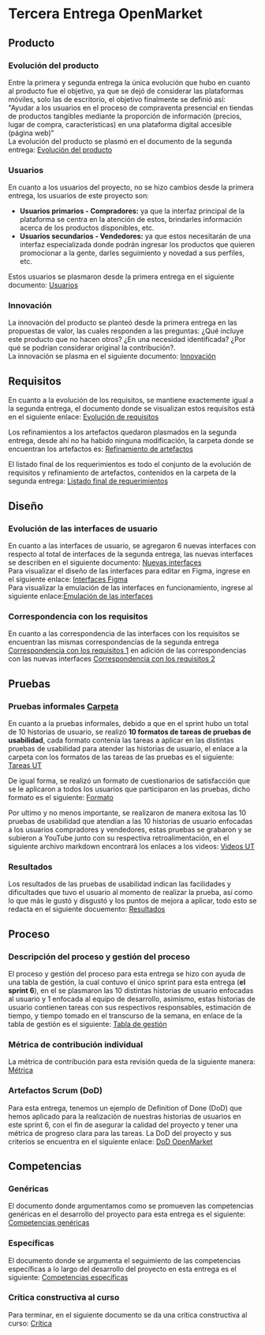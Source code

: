 # Tercera Entrega OpenMarket
## Producto
### Evolución del producto
Entre la primera y segunda entrega la única evolución que hubo en cuanto al producto fue el objetivo, ya que se dejó de considerar las plataformas móviles, solo las de escritorio, el objetivo finalmente se definió así:  
"Ayudar a los usuarios en el proceso de compraventa presencial en tiendas de productos tangibles mediante la proporción de información (precios, lugar de compra, características) en una plataforma digital accesible (página web)"  
La evolución del producto se plasmó en el documento de la segunda entrega: [Evolución del producto](https://github.com/SaidGonzalez19/OpenMarket/blob/0eddcf9d9bfb499064799eb66068511460f07b38/Evoluci%C3%B3n%20del%20producto.pdf)

### Usuarios
En cuanto a los usuarios del proyecto, no se hizo cambios desde la primera entrega, los usuarios de este proyecto son:  
- **Usuarios primarios - Compradores:** ya que la interfaz principal de la plataforma se centra en la atención de estos, brindarles información acerca de los productos disponibles, etc.
- **Usuarios secundarios - Vendedores:** ya que estos necesitarán de una interfaz especializada donde podrán ingresar los productos que quieren promocionar a la gente, darles seguimiento y novedad a sus perfiles, etc.

Estos usuarios se plasmaron desde la primera entrega en el siguiente documento: [Usuarios](https://github.com/SaidGonzalez19/OpenMarket/blob/3cd5817e47fcc5320fd4b3042caa8592d6a322f5/Producto.docx)

### Innovación
La innovación del producto se planteó desde la primera entrega en las propuestas de valor, las cuales responden a las preguntas: ¿Qué incluye este producto que no hacen otros? ¿En una necesidad identificada? ¿Por qué se podrían considerar original la contribución?.  
La innovación se plasma en el siguiente documento: [Innovación](https://github.com/SaidGonzalez19/OpenMarket/blob/4974c7d1dafea4b334a6ba72067c5a620421653d/Innovaci%C3%B3n.pdf)

## Requisitos
En cuanto a la evolución de los requisitos, se mantiene exactemente igual a la segunda entrega, el documento donde se visualizan estos requisitos está en el siguiente enlace: [Evolución de requisitos](https://github.com/SaidGonzalez19/OpenMarket/blob/0eddcf9d9bfb499064799eb66068511460f07b38/Requisitos/Evoluci%C3%B3n%20de%20requisitos.pdf)

Los refinamientos a los artefactos quedaron plasmados en la segunda entrega, desde ahí no ha habido ninguna modificación, la carpeta donde se encuentran los artefactos es: [Refinamiento de artefactos](https://github.com/SaidGonzalez19/OpenMarket/tree/0eddcf9d9bfb499064799eb66068511460f07b38/Requisitos/Refinamiento%20de%20artefactos)

El listado final de los requerimientos es todo el conjunto de la evolución de requisitos y refinamiento de artefactos, contenidos en la carpeta de la segunda entrega: [Listado final de requerimientos](https://github.com/SaidGonzalez19/OpenMarket/tree/0eddcf9d9bfb499064799eb66068511460f07b38/Requisitos)

## Diseño
### Evolución de las interfaces de usuario
En cuanto a las interfaces de usuario, se agregaron 6 nuevas interfaces con respecto al total de interfaces de la segunda entrega, las nuevas interfaces se describen en el siguiente documento: [Nuevas interfaces](https://github.com/SaidGonzalez19/OpenMarket/blob/4375936568bda23f41058229d5a1c8e99f52cc75/Dise%C3%B1o/Evoluci%C3%B3n%20de%20las%20interfaces%20de%20usuario.pdf)  
Para visualizar el diseño de las interfaces para editar en Figma, ingrese en el siguiente enlace: [Interfaces Figma](https://www.figma.com/design/URZkXiqF1xDprpB9cH3ReB/Interfaces?node-id=0-1&t=OqV9IUgnijpoECJI-1)  
Para visualizar la emulación de las interfaces en funcionamiento, ingrese al siguiente enlace:[Emulación de las interfaces](https://www.figma.com/proto/URZkXiqF1xDprpB9cH3ReB/Interfaces?node-id=1-2&node-type=canvas&t=TAlIhXIDMGdUIcXE-1&scaling=contain&content-scaling=fixed&page-id=0%3A1&starting-point-node-id=1%3A2)  

### Correspondencia con los requisitos
En cuanto a las correspondencia de las interfaces con los requisitos se encuentran las mismas correspondencias de la segunda entrega [Correspondencia con los requisitos 1](https://github.com/SaidGonzalez19/OpenMarket/blob/0eddcf9d9bfb499064799eb66068511460f07b38/Dise%C3%B1o/Correspondencia%20con%20los%20requisitos.pdf) en adición de las correspondencias con las nuevas interfaces [Correspondencia con los requisitos 2](https://github.com/SaidGonzalez19/OpenMarket/blob/4375936568bda23f41058229d5a1c8e99f52cc75/Dise%C3%B1o/Correspondencia%20con%20los%20requisitos%20NUEVAS%20INTERFACES.pdf)

## Pruebas
### Pruebas informales [Carpeta](https://github.com/SaidGonzalez19/OpenMarket/tree/489823e3305d52a03c7a64e85a0c64b503ae7ed2/Pruebas/Pruebas%20informales)
En cuanto a la pruebas informales, debido a que en el sprint hubo un total de 10 historias de usuario, se realizó **10 formatos de tareas de pruebas de usabilidad**, cada formato contenía las tareas a aplicar en las distintas pruebas de usabilidad para atender las historias de usuario, el enlace a la carpeta con los formatos de las tareas de las pruebas es el siguiente: [Tareas UT](https://github.com/SaidGonzalez19/OpenMarket/tree/489823e3305d52a03c7a64e85a0c64b503ae7ed2/Pruebas/Pruebas%20informales/Tareas%20UT)

De igual forma, se realizó un formato de cuestionarios de satisfacción que se le aplicaron a todos los usuarios que participaron en las pruebas, dicho formato es el siguiente: [Formato](https://github.com/SaidGonzalez19/OpenMarket/blob/489823e3305d52a03c7a64e85a0c64b503ae7ed2/Pruebas/Pruebas%20informales/Formato-Encuesta%20de%20satisfacci%C3%B3n%20de%20las%20pruebas%20de%20usabilidad.pdf)

Por ultimo y no menos importante, se realizaron de manera exitosa las 10 pruebas de usabilidad que atendían a las 10 historias de usuario enfocadas a los usuarios compradores y vendedores, estas pruebas se grabaron y se subieron a YouTube junto con su respectiva retroalimentación, en el siguiente archivo markdown encontrará los enlaces a los videos: [Videos UT](https://github.com/SaidGonzalez19/OpenMarket/blob/489823e3305d52a03c7a64e85a0c64b503ae7ed2/Pruebas/Pruebas%20informales/Videos%20UT.md)

### Resultados
Los resultados de las pruebas de usabilidad indican las facilidades y dificultades que tuvo el usuario al momento de realizar la prueba, así como lo que más le gustó y disgustó y los puntos de mejora a aplicar, todo esto se redacta en el siguiente docuemento: [Resultados](https://github.com/SaidGonzalez19/OpenMarket/blob/5152eff02880f084af5d591fa63c88f93394437d/Pruebas/Resultados.pdf)
## Proceso
### Descripción del proceso y gestión del proceso
El proceso y gestión del proceso para esta entrega se hizo con ayuda de una tabla de gestión, la cual contuvo el único sprint para esta entrega (**el sprint 6**), en el se plasmaron las 10 distintas historias de usuario enfocadas al usuario y 1 enfocada al equipo de desarrollo, asimismo, estas historias de usuario contienen tareas con sus respectivos responsables, estimación de tiempo, y tiempo tomado en el transcurso de la semana, en enlace de la tabla de gestión es el siguiente: [Tabla de gestión](https://alumnosuady-my.sharepoint.com/:x:/g/personal/a21201668_alumnos_uady_mx/ERBAaFBy5-VMtShH0geK7MgBUHvZ_wE4SaO4BJuSmurzpQ?e=gJUsV3)

### Métrica de contribución individual
La métrica de contribución para esta revisión queda de la siguiente manera: [Métrica](https://github.com/SaidGonzalez19/OpenMarket/blob/edc089cb886fd603ca49e7d541fe1d2d57996f76/M%C3%A9trica%20de%20contribuci%C3%B3n%20individual.pdf)

### Artefactos Scrum (DoD)
Para esta entrega, tenemos un ejemplo de Definition of Done (DoD) que hemos aplicado para la realización de nuestras historias de usuarios en este sprint 6, con el fin de asegurar la calidad del proyecto y tener una métrica de progreso clara para las tareas. La DoD del proyecto y sus criterios se encuentra en el siguiente enlace: [DoD OpenMarket](https://github.com/SaidGonzalez19/OpenMarket/blob/b309c3859fe7b2b26eca55eb7a6aae4c4fc73e86/Definitioin%20of%20Done%20(DoD).md)

## Competencias
### Genéricas
El documento donde argumentamos como se promueven las competencias genéricas en el desarrollo del proyecto para esta entrega es el siguiente: [Competencias genéricas](https://github.com/SaidGonzalez19/OpenMarket/blob/3350b6622cdd0202b7859c8e8e4de7a4600d8122/Competencias/Competencias%20Gen%C3%A9ricas.pdf)

### Específicas
El documento donde se argumenta el seguimiento de las competencias específicas a lo largo del desarrollo del proyecto en esta entrega es el siguiente: [Competencias específicas](https://github.com/SaidGonzalez19/OpenMarket/blob/3350b6622cdd0202b7859c8e8e4de7a4600d8122/Competencias/Competencias%20Espec%C3%ADficas.pdf)

### Crítica constructiva al curso
Para terminar, en el siguiente documento se da una crítica constructiva al curso: [Crítica](https://github.com/SaidGonzalez19/OpenMarket/blob/3350b6622cdd0202b7859c8e8e4de7a4600d8122/Competencias/Cr%C3%ADtica%20constructiva%20al%20curso.pdf)

